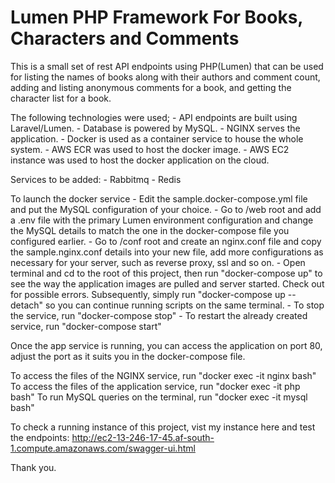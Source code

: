 # Lumen PHP Framework For Books, Characters and Comments

This is a small set of rest API endpoints using PHP(Lumen) that can be used for listing the names of books along with their authors and comment count, adding and listing anonymous comments for a book, and getting the character list for a book.

The following technologies were used; - API endpoints are built using Laravel/Lumen. - Database is powered by MySQL. - NGINX serves the application. - Docker is used as a container service to house the whole system. - AWS ECR was used to host the docker image. - AWS EC2 instance was used to host the docker application on the cloud.

Services to be added: - Rabbitmq - Redis

To launch the docker service - Edit the sample.docker-compose.yml file and put the MySQL configuration of your choice. - Go to /web root and add a .env file with the primary Lumen environment configuration and change the MySQL details to match the one in the docker-compose file you configured earlier. - Go to /conf root and create an nginx.conf file and copy the sample.nginx.conf details into your new file, add more configurations as necessary for your server, such as reverse proxy, ssl and so on. - Open terminal and cd to the root of this project, then run "docker-compose up" to see the way the application images are pulled and server started. Check out for possible errors. Subsequently, simply run "docker-compose up --detach" so you can continue running scripts on the same terminal. - To stop the service, run "docker-compose stop" - To restart the already created service, run "docker-compose start"

Once the app service is running, you can access the application on port 80, adjust the port as it suits you in the docker-compose file.

To access the files of the NGINX service, run "docker exec -it nginx bash"
To access the files of the application service, run "docker exec -it php bash"
To run MySQL queries on the terminal, run "docker exec -it mysql bash"

To check a running instance of this project, vist my instance here and test the endpoints:
http://ec2-13-246-17-45.af-south-1.compute.amazonaws.com/swagger-ui.html

Thank you.
